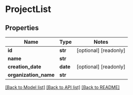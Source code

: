 # ProjectList

## Properties
Name | Type | Notes
------------ | ------------- | -------------
**id** | **str** | [optional] [readonly] 
**name** | **str** | 
**creation_date** | **date** | [optional] [readonly] 
**organization_name** | **str** | 

[[Back to Model list]](../README.md#documentation-for-models) [[Back to API list]](../README.md#documentation-for-api-endpoints) [[Back to README]](../README.md)


